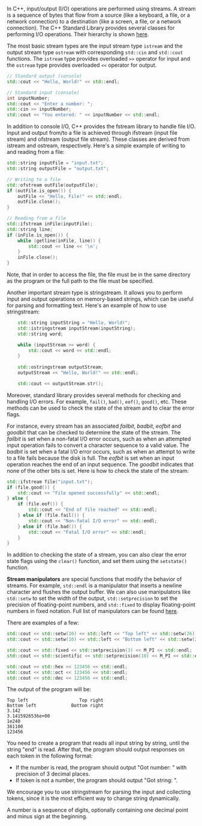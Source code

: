 In C++, input/output (I/O) operations are performed using streams. A stream is a sequence of bytes that flow from a source (like a keyboard, a file, or a network connection) to a destination (like a screen, a file, or a network connection). The C++ Standard Library provides several classes for performing I/O operations. Their hierarchy is shown [here](https://en.cppreference.com/w/cpp/io#Hierarchy). 

The most basic stream types are the input stream type `istream` and the output stream type `ostream` with corresponding `std::cin` and `std::cout` functions. The `istream` type provides overloaded `>>` operator for input and the `ostream` type provides overloaded `<<` operator for output.

```cpp
// Standard output (console)
std::cout << "Hello, World!" << std::endl;

// Standard input (console)
int inputNumber;
std::cout << "Enter a number: ";
std::cin >> inputNumber;
std::cout << "You entered: " << inputNumber << std::endl;
```

In addition to console I/O, C++ provides the fstream library to handle file I/O. Input and output from/to a file is achieved through ifstream (input file stream) and ofstream (output file stream). These classes are derived from istream and ostream, respectively.
Here's a simple example of writing to and reading from a file:

```cpp
std::string inputFile = "input.txt";
std::string outputFile = "output.txt";

// Writing to a file
std::ofstream outFile(outputFile);
if (outFile.is_open()) {
    outFile << "Hello, File!" << std::endl;
    outFile.close();
}

// Reading from a file
std::ifstream inFile(inputFile);
std::string line;
if (inFile.is_open()) {
    while (getline(inFile, line)) {
        std::cout << line << '\n';
    }
    inFile.close();
}
```

Note, that in order to access the file, the file must be in the same directory as the program or the full path to the file must be specified.

Another important stream type is stringstream. It allows you to perform input and output operations on memory-based strings, which can be useful for parsing and formatting text.  Here's an example of how to use stringstream:

```cpp
    std::string inputString = "Hello, World!";
    std::istringstream inputStream(inputString);
    std::string word;

    while (inputStream >> word) {
        std::cout << word << std::endl;
    }
    
    std::ostringstream outputStream;
    outputStream << "Hello, World!" << std::endl;

    std::cout << outputStream.str();
```

Moreover, standard library provides several methods for checking and handling I/O errors. For example, `fail()`, `bad()`, `eof()`, `good()`, etc. These methods can be used to check the state of the stream and to clear the error flags.

For instance, every stream has an associated *failbit*, *badbit*, *eofbit* and *goodbit* that can be checked to determine the state of the stream. The *failbit* is set when a non-fatal I/O error occurs, such as when an attempted input operation fails to convert a character sequence to a valid value. The *badbit* is set when a fatal I/O error occurs, such as when an attempt to write to a file fails because the disk is full. The *eofbit* is set when an input operation reaches the end of an input sequence. The *goodbit* indicates that none of the other bits is set.
Here is how to check the state of the stream:

```cpp
std::ifstream file("input.txt");
if (file.good()) {
    std::cout << "File opened successfully" << std::endl;
} else {
    if (file.eof()) {
        std::cout << "End of file reached" << std::endl;
    } else if (file.fail()) {
        std::cout << "Non-fatal I/O error" << std::endl;
    } else if (file.bad()) {
        std::cout << "Fatal I/O error" << std::endl;
    }
}
```

In addition to checking the state of a stream, you can also clear the error state flags using the `clear()` function, and set them using the `setstate()` function.

__Stream manipulators__ are special functions that modify the behavior of streams. For example, `std::endl` is a manipulator that inserts a newline character and flushes the output buffer. We can also use manipulators like `std::setw` to set the width of the output, `std::setprecision` to set the precision of floating-point numbers, and `std::fixed` to display floating-point numbers in fixed notation. Full list of manipulators can be found [here](https://en.cppreference.com/w/cpp/io/manip).

There are examples of a few:
```cpp
std::cout << std::setw(10) << std::left << "Top left" << std::setw(26) << std::right << "Top right" << std::endl;
std::cout << std::setw(10) << std::left << "Bottom left" << std::setw(25) << std::right << "Bottom right" << std::endl;

std::cout << std::fixed << std::setprecision(3) << M_PI << std::endl;
std::cout << std::scientific << std::setprecision(10) << M_PI << std::endl;

std::cout << std::hex << 123456 << std::endl;
std::cout << std::oct << 123456 << std::endl;
std::cout << std::dec << 123456 << std::endl;
```

The output of the program will be:
```
Top left                   Top right
Bottom left             Bottom right
3.142
3.1415926536e+00
1e240
361100
123456
```

You need to create a program that reads all input string by string, until the string "end" is read. After that, the program should output responses on each token in the following format:

 - If the number is read, the program should output "Got number: <number>" with precision of 3 decimal places.
 - If token is not a number, the program should output "Got string: <string>".
<div class="hint">
  We encourage you to use stringstream for parsing the input and collecting tokens, since it is the most efficient way to change string dynamically.

  A number is a sequence of digits, optionally containing one decimal point and minus sign at the beginning.
</div>